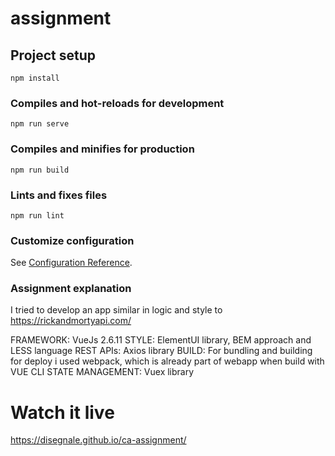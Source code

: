 # assignment

## Project setup
```
npm install
```

### Compiles and hot-reloads for development
```
npm run serve
```

### Compiles and minifies for production
```
npm run build
```

### Lints and fixes files
```
npm run lint
```

### Customize configuration
See [Configuration Reference](https://cli.vuejs.org/config/).

### Assignment explanation
I tried to develop an app similar in logic and style to https://rickandmortyapi.com/

FRAMEWORK: VueJs 2.6.11
STYLE: ElementUI library, BEM approach and LESS language
REST APIs: Axios library
BUILD: For bundling and building for deploy i used webpack, which is already part of webapp when build with VUE CLI 
STATE MANAGEMENT: Vuex library

# Watch it live 
https://disegnale.github.io/ca-assignment/
